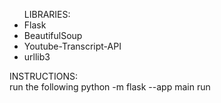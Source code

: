 <ul>
LIBRARIES:
    <li>Flask</li>
    <li>BeautifulSoup</li>
    <li>Youtube-Transcript-API</li>
    <li>urllib3</li>
</ul>

<p>
INSTRUCTIONS: <br>
run the following <it>python -m flask --app main run</it>
</p>
